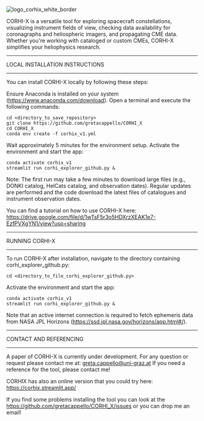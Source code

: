 ![logo_corhix_white_border](https://github.com/user-attachments/assets/8f4efd41-14b9-4bf7-8c9c-5df17403aa5a)

CORHI-X is a versatile tool for exploring spacecraft constellations, visualizing instrument fields of view, checking data availability for coronagraphs and heliospheric imagers, and propagating CME data. Whether you're working with cataloged or custom CMEs, CORHI-X simplifies your heliophysics research.

______________________________________________________________
LOCAL INSTALLATION INSTRUCTIONS
______________________________________________________________

You can install CORHI-X locally by following these steps:

Ensure Anaconda is installed on your system (https://www.anaconda.com/download).
Open a terminal and execute the following commands:

    cd <directory_to_save_repository>
    git clone https://github.com/gretacappello/CORHI_X
    cd CORHI_X
    conda env create -f corhix_v1.yml

Wait approximately 5 minutes for the environment setup.
Activate the environment and start the app:

    conda activate corhix_v1
    streamlit run corhi_explorer_github.py &

Note: The first run may take a few minutes to download large files (e.g., DONKI catalog, HelCats catalog, and observation dates). Regular updates are performed and the code download the latest files of catalogues and instrument observation dates. 

You can find a tutorial on how to use CORHI-X here: https://drive.google.com/file/d/1wTsF5r3o5HDXrzXEAK1e7-EzfPVXgYN1/view?usp=sharing
______________________________________________________________
RUNNING CORHI-X
______________________________________________________________
To run CORHI-X after installation, navigate to the directory containing corhi_explorer_github.py: 
        
    cd <directory_to_file_corhi_explorer_github.py>
    
Activate the environment and start the app: 

    conda activate corhix_v1 
    streamlit run corhi_explorer_github.py &
    
Note that an active internet connection is required to fetch ephemeris data from NASA JPL Horizons (https://ssd.jpl.nasa.gov/horizons/app.html#/).
______________________________________________________________
CONTACT AND REFERENCING
______________________________________________________________
A paper of CORHI-X is currently under development.
For any question or request please contact me at: greta.cappello@uni-graz.at 
If you need a reference for the tool, please contact me! 

CORHIX has also an online version that you could try here: https://corhix.streamlit.app/

If you find some problems installing the tool you can look at the https://github.com/gretacappello/CORHI_X/issues  or you can drop me an email!

